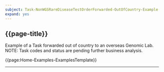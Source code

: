 ```yaml
---
subject: Task-NonWGSRareDiseaseTestOrderForwarded-OutOfCountry-Example
expand: yes
---
```



## {{page-title}}

Example of a Task forwarded out of country to an overseas Genomic Lab. NOTE: Task codes and status are pending further business analysis.

{{page:Home-Examples-ExamplesTemplate}}


---